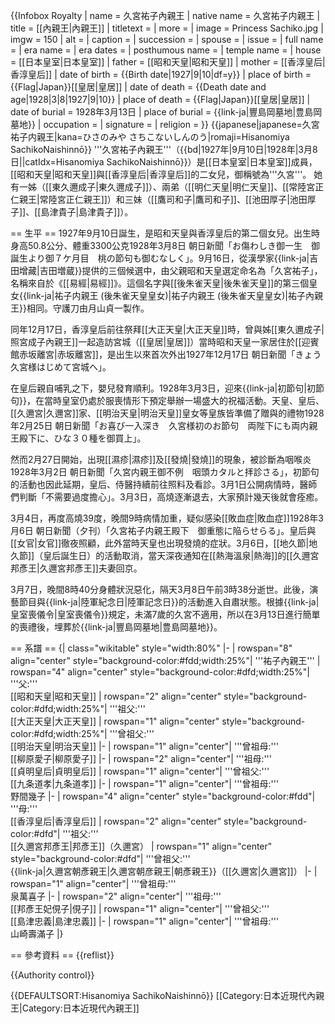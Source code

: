{{Infobox Royalty
| name = 久宮祐子內親王
| native name = 久宮祐子内親王
| title = [[內親王|內親王]]
| titletext = 
| more = 
| image = Princess Sachiko.jpg
| imgw = 150
| alt = 
| caption = 
| succession = 
| spouse =
| issue = 
| full name = 
| era name = 
| era dates = 
| posthumous name = 
| temple name =
| house = [[日本皇室|日本皇室]]
| father = [[昭和天皇|昭和天皇]]
| mother = [[香淳皇后|香淳皇后]]
| date of birth = {{Birth date|1927|9|10|df=y}}
| place of birth = {{Flag|Japan}}[[皇居|皇居]]
| date of death = {{Death date and age|1928|3|8|1927|9|10}}
| place of death = {{Flag|Japan}}[[皇居|皇居]]
| date of burial = 1928年3月13日
| place of burial = {{link-ja|豐島岡墓地|豊島岡墓地}}
| occupation = 
| signature = 
| religion =
}}
{{japanese|japanese=久宮祐子内親王|kana=ひさのみや さちこないしんのう|romaji=Hisanomiya SachikoNaishinnō}}
'''久宮祐子內親王'''（{{bd|1927年|9月10日|1928年|3月8日||catIdx=Hisanomiya SachikoNaishinnō}}）是[[日本皇室|日本皇室]]成員，[[昭和天皇|昭和天皇]]與[[香淳皇后|香淳皇后]]的二女兒，御稱號為'''久宮'''。 她有一姊（[[東久邇成子|東久邇成子]]）、兩弟（[[明仁天皇|明仁天皇]]、[[常陸宮正仁親王|常陸宮正仁親王]]）和三妹（[[鷹司和子|鷹司和子]]、[[池田厚子|池田厚子]]、[[島津貴子|島津貴子]]）。

== 生平 ==
1927年9月10日誕生，是昭和天皇與香淳皇后的第二個女兒。出生時身高50.8公分、體重3300公克<ref name="asa19280308">1928年3月8日 朝日新聞「お傷わしき御一生　御誕生より御７ケ月目　桃の節句も御むなしく」</ref>。9月16日，從漢學家{{link-ja|吉田增藏|吉田増蔵}}提供的三個候選中，由父親昭和天皇選定命名為「久宮祐子」<ref name="asa19280308"/>，名稱來自於《[[易經|易經]]》。這個名字與[[後朱雀天皇|後朱雀天皇]]的第三個皇女{{link-ja|祐子内親王 (後朱雀天皇皇女)|祐子内親王 (後朱雀天皇皇女)|祐子內親王}}相同。守護刀由月山貞一製作<ref name="asa19280308"/>。

同年12月17日，香淳皇后前往祭拜[[大正天皇|大正天皇]]時，曾與姊[[東久邇成子|照宮成子內親王]]一起造訪宮城（[[皇居|皇居]]）<ref>當時昭和天皇一家居住於[[迎賓館赤坂離宮|赤坂離宮]]</ref>，是出生以來首次外出<ref>1927年12月17日 朝日新聞「きょう久宮様はじめて宮城へ」</ref>。

在皇后親自哺乳之下，嬰兒發育順利。1928年3月3日，迎來{{link-ja|初節句|初節句}}，在當時皇室仍處於服喪情形下預定舉辦一場盛大的祝福活動。天皇、皇后、[[久邇宮|久邇宮]]家、[[明治天皇|明治天皇]]皇女等皇族皆準備了贈與的禮物<ref>1928年2月25日 朝日新聞「お喜び一入深き　久宮様初のお節句　両陛下にも両内親王殿下に、ひな３０種を御買上」</ref>。

然而2月27日開始，出現[[濕疹|濕疹]]及[[發燒|發燒]]的現象，被診斷為咽喉炎<ref>1928年3月2日 朝日新聞「久宮内親王御不例　咽頭カタルと拝診さる」</ref>，初節句的活動也因此延期，皇后、侍醫持續前往照料及看診。3月1日公開病情時，醫師們判斷「不需要過度擔心」。3月3日，高燒逐漸退去，大家預計幾天後就會痊癒。

3月4日，再度高燒39度，晚間9時病情加重，疑似感染[[敗血症|敗血症]]<ref>1928年3月6日 朝日新聞（夕刊）「久宮祐子内親王殿下　御重態に陥らせらる」</ref>。皇后與[[女官|女官]]徹夜照顧，此外當時天皇也出現發燒的症狀。3月6日，[[地久節|地久節]]（皇后誕生日）的活動取消，當天深夜通知在[[熱海溫泉|熱海]]的[[久邇宮邦彥王|久邇宮邦彥王]]夫妻回京。

3月7日，晚間8時40分身體狀況惡化，隔天3月8日午前3時38分逝世。此後，演藝節目與{{link-ja|陸軍紀念日|陸軍記念日}}的活動進入自肅狀態。根據{{link-ja|皇室喪儀令|皇室喪儀令}}規定，未滿7歲的久宮不適用，所以在3月13日進行簡單的喪禮後，埋葬於{{link-ja|豐島岡墓地|豊島岡墓地}}。

== 系譜 ==
{| class="wikitable" style="width:80%"
|-
| rowspan="8" align="center" style="background-color:#fdd;width:25%"| '''祐子內親王'''
| rowspan="4" align="center" style="background-color:#dfd;width:25%"| '''父:'''<br />[[昭和天皇|昭和天皇]]
| rowspan="2" align="center" style="background-color:#dfd;width:25%"| '''祖父:'''<br />[[大正天皇|大正天皇]]
| rowspan="1" align="center" style="background-color:#dfd;width:25%"| '''曾祖父:'''<br />[[明治天皇|明治天皇]]
|-
| rowspan="1" align="center"| '''曾祖母:'''<br />[[柳原愛子|柳原愛子]]
|-
| rowspan="2" align="center"| '''祖母:'''<br />[[貞明皇后|貞明皇后]]
| rowspan="1" align="center"| '''曾祖父:'''<br />[[九条道孝|九条道孝]]
|-
| rowspan="1" align="center"| '''曾祖母:'''<br />	野間幾子
|-
| rowspan="4" align="center" style="background-color:#fdd"| '''母:'''<br />[[香淳皇后|香淳皇后]]
| rowspan="2" align="center" style="background-color:#dfd"| '''祖父:'''<br />[[久邇宮邦彥王|邦彥王]]（久邇宮）
| rowspan="1" align="center" style="background-color:#dfd"| '''曾祖父:'''<br />{{link-ja|久邇宮朝彥親王|久邇宮朝彦親王|朝彥親王}}（[[久邇宮|久邇宮]]）
|-
| rowspan="1" align="center"| '''曾祖母:'''<br />泉萬喜子
|-
| rowspan="2" align="center"| '''祖母:'''<br />[[邦彥王妃俔子|俔子]]
| rowspan="1" align="center"| '''曾祖父:'''<br />[[島津忠義|島津忠義]]
|-
| rowspan="1" align="center"| '''曾祖母:'''<br />山崎壽滿子
|}

== 參考資料 ==
{{reflist}}

{{Authority control}}

{{DEFAULTSORT:Hisanomiya SachikoNaishinnō}}
[[Category:日本近現代內親王|Category:日本近現代內親王]]